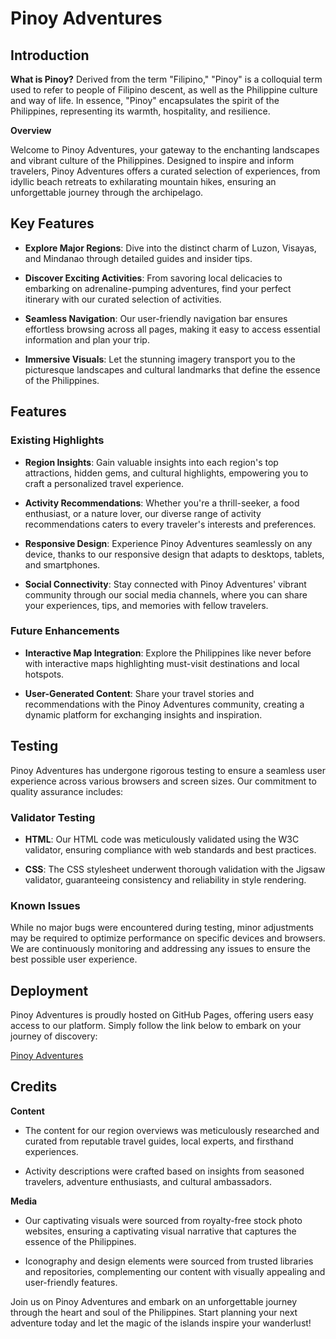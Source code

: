 # Pinoy Adventures

## Introduction

**What is Pinoy?**
Derived from the term "Filipino," "Pinoy" is a colloquial term used to refer to people of Filipino descent, as well as the Philippine culture and way of life. In essence, "Pinoy" encapsulates the spirit of the Philippines, representing its warmth, hospitality, and resilience.

**Overview**

Welcome to Pinoy Adventures, your gateway to the enchanting landscapes and vibrant culture of the Philippines. Designed to inspire and inform travelers, Pinoy Adventures offers a curated selection of experiences, from idyllic beach retreats to exhilarating mountain hikes, ensuring an unforgettable journey through the archipelago.

## Key Features

- **Explore Major Regions**: Dive into the distinct charm of Luzon, Visayas, and Mindanao through detailed guides and insider tips.
  
- **Discover Exciting Activities**: From savoring local delicacies to embarking on adrenaline-pumping adventures, find your perfect itinerary with our curated selection of activities.
  
- **Seamless Navigation**: Our user-friendly navigation bar ensures effortless browsing across all pages, making it easy to access essential information and plan your trip.

- **Immersive Visuals**: Let the stunning imagery transport you to the picturesque landscapes and cultural landmarks that define the essence of the Philippines.

## Features

### Existing Highlights

- **Region Insights**: Gain valuable insights into each region's top attractions, hidden gems, and cultural highlights, empowering you to craft a personalized travel experience.

- **Activity Recommendations**: Whether you're a thrill-seeker, a food enthusiast, or a nature lover, our diverse range of activity recommendations caters to every traveler's interests and preferences.

- **Responsive Design**: Experience Pinoy Adventures seamlessly on any device, thanks to our responsive design that adapts to desktops, tablets, and smartphones.

- **Social Connectivity**: Stay connected with Pinoy Adventures' vibrant community through our social media channels, where you can share your experiences, tips, and memories with fellow travelers.

### Future Enhancements

- **Interactive Map Integration**: Explore the Philippines like never before with interactive maps highlighting must-visit destinations and local hotspots.

- **User-Generated Content**: Share your travel stories and recommendations with the Pinoy Adventures community, creating a dynamic platform for exchanging insights and inspiration.

## Testing

Pinoy Adventures has undergone rigorous testing to ensure a seamless user experience across various browsers and screen sizes. Our commitment to quality assurance includes:

### Validator Testing

- **HTML**: Our HTML code was meticulously validated using the W3C validator, ensuring compliance with web standards and best practices.
  
- **CSS**: The CSS stylesheet underwent thorough validation with the Jigsaw validator, guaranteeing consistency and reliability in style rendering.

### Known Issues

While no major bugs were encountered during testing, minor adjustments may be required to optimize performance on specific devices and browsers. We are continuously monitoring and addressing any issues to ensure the best possible user experience.

## Deployment

Pinoy Adventures is proudly hosted on GitHub Pages, offering users easy access to our platform. Simply follow the link below to embark on your journey of discovery:

[Pinoy Adventures](https://your-username.github.io/pinoy-adventures/index.html)

## Credits

**Content**

- The content for our region overviews was meticulously researched and curated from reputable travel guides, local experts, and firsthand experiences.
  
- Activity descriptions were crafted based on insights from seasoned travelers, adventure enthusiasts, and cultural ambassadors.

**Media**

- Our captivating visuals were sourced from royalty-free stock photo websites, ensuring a captivating visual narrative that captures the essence of the Philippines.
  
- Iconography and design elements were sourced from trusted libraries and repositories, complementing our content with visually appealing and user-friendly features.

Join us on Pinoy Adventures and embark on an unforgettable journey through the heart and soul of the Philippines. Start planning your next adventure today and let the magic of the islands inspire your wanderlust!
